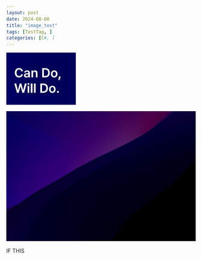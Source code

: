 ```yaml
---
layout: post
date: 2024-08-08
title: "image_test"
tags: [TestTag, ]
categories: [C#, ]
---
```


![0](/assets/img/2024-08-08-image_test.md/0.png)


![1](/assets/img/2024-08-08-image_test.md/1.png)


IF THIS 

